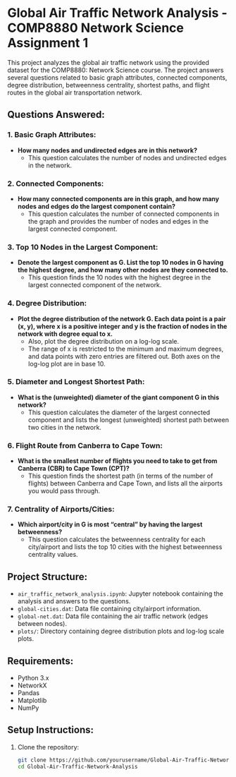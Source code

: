 # Global Air Traffic Network Analysis - COMP8880 Network Science Assignment 1

This project analyzes the global air traffic network using the provided dataset for the COMP8880: Network Science course. The project answers several questions related to basic graph attributes, connected components, degree distribution, betweenness centrality, shortest paths, and flight routes in the global air transportation network.

## Questions Answered:

### 1. Basic Graph Attributes:
- **How many nodes and undirected edges are in this network?**
  - This question calculates the number of nodes and undirected edges in the network.

### 2. Connected Components:
- **How many connected components are in this graph, and how many nodes and edges do the largest component contain?**
  - This question calculates the number of connected components in the graph and provides the number of nodes and edges in the largest connected component.

### 3. Top 10 Nodes in the Largest Component:
- **Denote the largest component as G. List the top 10 nodes in G having the highest degree, and how many other nodes are they connected to.**
  - This question finds the 10 nodes with the highest degree in the largest connected component of the network.

### 4. Degree Distribution:
- **Plot the degree distribution of the network G. Each data point is a pair (x, y), where x is a positive integer and y is the fraction of nodes in the network with degree equal to x.**
  - Also, plot the degree distribution on a log-log scale.
  - The range of x is restricted to the minimum and maximum degrees, and data points with zero entries are filtered out. Both axes on the log-log plot are in base 10.

### 5. Diameter and Longest Shortest Path:
- **What is the (unweighted) diameter of the giant component G in this network?**
  - This question calculates the diameter of the largest connected component and lists the longest (unweighted) shortest path between two cities in the network.

### 6. Flight Route from Canberra to Cape Town:
- **What is the smallest number of flights you need to take to get from Canberra (CBR) to Cape Town (CPT)?**
  - This question finds the shortest path (in terms of the number of flights) between Canberra and Cape Town, and lists all the airports you would pass through.

### 7. Centrality of Airports/Cities:
- **Which airport/city in G is most “central” by having the largest betweenness?**
  - This question calculates the betweenness centrality for each city/airport and lists the top 10 cities with the highest betweenness centrality values.

## Project Structure:
- `air_traffic_network_analysis.ipynb`: Jupyter notebook containing the analysis and answers to the questions.
- `global-cities.dat`: Data file containing city/airport information.
- `global-net.dat`: Data file containing the air traffic network (edges between nodes).
- `plots/`: Directory containing degree distribution plots and log-log scale plots.

## Requirements:
- Python 3.x
- NetworkX
- Pandas
- Matplotlib
- NumPy

## Setup Instructions:
1. Clone the repository:
   ```bash
   git clone https://github.com/yourusername/Global-Air-Traffic-Network-Analysis.git
   cd Global-Air-Traffic-Network-Analysis
